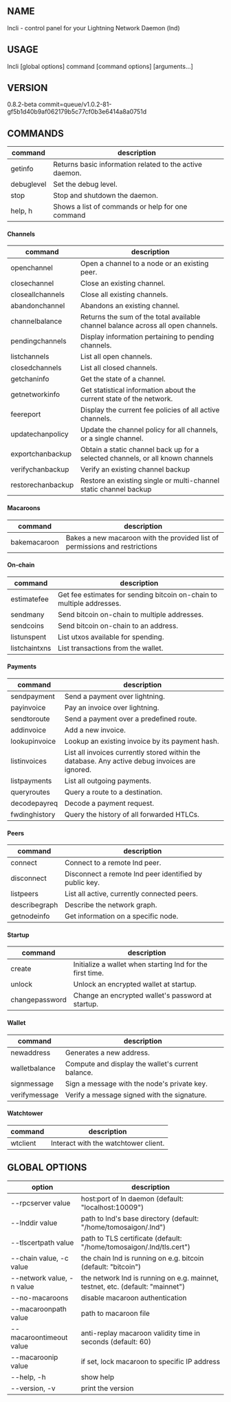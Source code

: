 ## NAME
   lncli - control panel for your Lightning Network Daemon (lnd)

## USAGE
   lncli [global options] command [command options] [arguments...]
   
## VERSION
   0.8.2-beta commit=queue/v1.0.2-81-gf5b1d40b9af062179b5c77cf0b3e6414a8a0751d
   
## COMMANDS
|command|description|
| --- | --- |
|getinfo |Returns basic information related to the active daemon.|
|debuglevel |Set the debug level.|
|stop |Stop and shutdown the daemon.|
|help, h|Shows a list of commands or help for one command|

#### Channels
|command|description|
| --- | --- |
|openchannel |Open a channel to a node or an existing peer.|
|closechannel |Close an existing channel.|
|closeallchannels |Close all existing channels.|
|abandonchannel |Abandons an existing channel.|
|channelbalance |Returns the sum of the total available channel balance across all open channels.|
|pendingchannels |Display information pertaining to pending channels.|
|listchannels |List all open channels.|
|closedchannels |List all closed channels.|
|getchaninfo |Get the state of a channel.|
|getnetworkinfo |Get statistical information about the current state of the network.|
|feereport |Display the current fee policies of all active channels.|
|updatechanpolicy |Update the channel policy for all channels, or a single channel.|
|exportchanbackup |Obtain a static channel back up for a selected channels, or all known channels|
|verifychanbackup |Verify an existing channel backup|
|restorechanbackup |Restore an existing single or multi-channel static channel backup|

#### Macaroons
|command|description|
| --- | --- |
|bakemacaroon |Bakes a new macaroon with the provided list of permissions and restrictions|

#### On-chain
|command|description|
| --- | --- |
|estimatefee |Get fee estimates for sending bitcoin on-chain to multiple addresses.|
|sendmany |Send bitcoin on-chain to multiple addresses.|
|sendcoins |Send bitcoin on-chain to an address.|
|listunspent |List utxos available for spending.|
|listchaintxns |List transactions from the wallet.|

#### Payments
|command|description|
| --- | --- |
|sendpayment |Send a payment over lightning.|
|payinvoice |Pay an invoice over lightning.|
|sendtoroute |Send a payment over a predefined route.|
|addinvoice |Add a new invoice.|
|lookupinvoice |Lookup an existing invoice by its payment hash.|
|listinvoices |List all invoices currently stored within the database. Any active debug invoices are ignored.|
|listpayments |List all outgoing payments.|
|queryroutes |Query a route to a destination.|
|decodepayreq |Decode a payment request.|
|fwdinghistory |Query the history of all forwarded HTLCs.|

#### Peers
|command|description|
| --- | --- |
|connect |Connect to a remote lnd peer.|
|disconnect |Disconnect a remote lnd peer identified by public key.|
|listpeers |List all active, currently connected peers.|
|describegraph |Describe the network graph.|
|getnodeinfo |Get information on a specific node.|

#### Startup
|command|description|
| --- | --- |
|create |Initialize a wallet when starting lnd for the first time.|
|unlock |Unlock an encrypted wallet at startup.|
|changepassword |Change an encrypted wallet's password at startup.|

#### Wallet
|command|description|
| --- | --- |
|newaddress |Generates a new address.|
|walletbalance |Compute and display the wallet's current balance.|
|signmessage |Sign a message with the node's private key.|
|verifymessage |Verify a message signed with the signature.|

#### Watchtower
|command|description|
| --- | --- |
|wtclient |Interact with the watchtower client.|

## GLOBAL OPTIONS
|option|description|
| --- | --- |
|--rpcserver value        |host:port of ln daemon (default: "localhost:10009")|
|--lnddir value           |path to lnd's base directory (default: "/home/tomosaigon/.lnd")|
|--tlscertpath value      |path to TLS certificate (default: "/home/tomosaigon/.lnd/tls.cert")|
|--chain value, -c value  |the chain lnd is running on e.g. bitcoin (default: "bitcoin")|
|--network value, -n value|the network lnd is running on e.g. mainnet, testnet, etc. (default: "mainnet")|
|--no-macaroons           |disable macaroon authentication|
|--macaroonpath value     |path to macaroon file|
|--macaroontimeout value  |anti-replay macaroon validity time in seconds (default: 60)|
|--macaroonip value       |if set, lock macaroon to specific IP address|
|--help, -h               |show help|
|--version, -v            |print the version|
   
